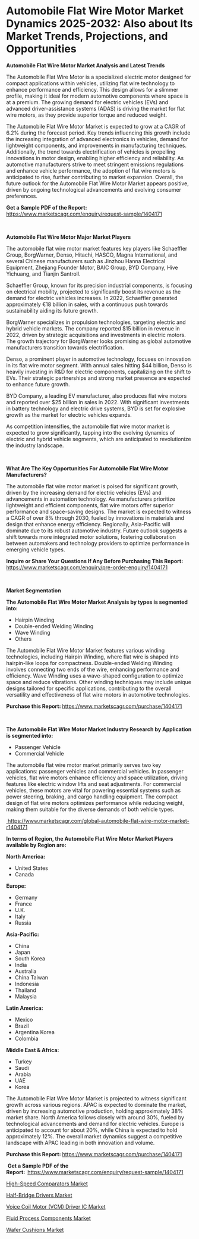 <p><h1>Automobile Flat Wire Motor Market Dynamics 2025-2032: Also about Its Market Trends, Projections, and Opportunities</h1></p><p><strong>Automobile Flat Wire Motor Market Analysis and Latest Trends</strong></p>
<p><p>The Automobile Flat Wire Motor is a specialized electric motor designed for compact applications within vehicles, utilizing flat wire technology to enhance performance and efficiency. This design allows for a slimmer profile, making it ideal for modern automotive components where space is at a premium. The growing demand for electric vehicles (EVs) and advanced driver-assistance systems (ADAS) is driving the market for flat wire motors, as they provide superior torque and reduced weight.</p><p>The Automobile Flat Wire Motor Market is expected to grow at a CAGR of 6.2% during the forecast period. Key trends influencing this growth include the increasing integration of advanced electronics in vehicles, demand for lightweight components, and improvements in manufacturing techniques. Additionally, the trend towards electrification of vehicles is propelling innovations in motor design, enabling higher efficiency and reliability. As automotive manufacturers strive to meet stringent emissions regulations and enhance vehicle performance, the adoption of flat wire motors is anticipated to rise, further contributing to market expansion. Overall, the future outlook for the Automobile Flat Wire Motor Market appears positive, driven by ongoing technological advancements and evolving consumer preferences.</p></p>
<p><strong>Get a Sample PDF of the Report:&nbsp;</strong> <a href="https://www.marketscagr.com/enquiry/request-sample/1404171?utm_campaign=2010&utm_medium=2&utm_source=Github&utm_content=ia&utm_term=28032025&utm_id=automobile-flat-wire-motor">https://www.marketscagr.com/enquiry/request-sample/1404171</a></p>
<p>&nbsp;</p>
<p><strong>Automobile Flat Wire Motor Major Market Players</strong></p>
<p><p>The automobile flat wire motor market features key players like Schaeffler Group, BorgWarner, Denso, Hitachi, HASCO, Magna International, and several Chinese manufacturers such as Jinzhou Hanna Electrical Equipment, Zhejiang Founder Motor, BAIC Group, BYD Company, Hive Yichuang, and Tianjin Santroll. </p><p>Schaeffler Group, known for its precision industrial components, is focusing on electrical mobility, projected to significantly boost its revenue as the demand for electric vehicles increases. In 2022, Schaeffler generated approximately €18 billion in sales, with a continuous push towards sustainability aiding its future growth.</p><p>BorgWarner specializes in propulsion technologies, targeting electric and hybrid vehicle markets. The company reported $15 billion in revenue in 2022, driven by strategic acquisitions and investments in electric motors. The growth trajectory for BorgWarner looks promising as global automotive manufacturers transition towards electrification.</p><p>Denso, a prominent player in automotive technology, focuses on innovation in its flat wire motor segment. With annual sales hitting $44 billion, Denso is heavily investing in R&D for electric components, capitalizing on the shift to EVs. Their strategic partnerships and strong market presence are expected to enhance future growth.</p><p>BYD Company, a leading EV manufacturer, also produces flat wire motors and reported over $25 billion in sales in 2022. With significant investments in battery technology and electric drive systems, BYD is set for explosive growth as the market for electric vehicles expands.</p><p>As competition intensifies, the automobile flat wire motor market is expected to grow significantly, tapping into the evolving dynamics of electric and hybrid vehicle segments, which are anticipated to revolutionize the industry landscape.</p></p>
<p>&nbsp;</p>
<p><strong>What Are The Key Opportunities For Automobile Flat Wire Motor Manufacturers?</strong></p>
<p><p>The automobile flat wire motor market is poised for significant growth, driven by the increasing demand for electric vehicles (EVs) and advancements in automation technology. As manufacturers prioritize lightweight and efficient components, flat wire motors offer superior performance and space-saving designs. The market is expected to witness a CAGR of over 8% through 2030, fueled by innovations in materials and design that enhance energy efficiency. Regionally, Asia-Pacific will dominate due to its robust automotive industry. Future outlook suggests a shift towards more integrated motor solutions, fostering collaboration between automakers and technology providers to optimize performance in emerging vehicle types.</p></p>
<p><strong>Inquire or Share Your Questions If Any Before Purchasing This Report:</strong> <a href="https://www.marketscagr.com/enquiry/pre-order-enquiry/1404171?utm_campaign=2010&utm_medium=2&utm_source=Github&utm_content=ia&utm_term=28032025&utm_id=automobile-flat-wire-motor">https://www.marketscagr.com/enquiry/pre-order-enquiry/1404171</a></p>
<p>&nbsp;</p>
<p><strong>Market Segmentation</strong></p>
<p><strong>The Automobile Flat Wire Motor Market Analysis by types is segmented into:</strong></p>
<p><ul><li>Hairpin Winding</li><li>Double-ended Welding Winding</li><li>Wave Winding</li><li>Others</li></ul></p>
<p><p>The Automobile Flat Wire Motor Market features various winding technologies, including Hairpin Winding, where flat wire is shaped into hairpin-like loops for compactness. Double-ended Welding Winding involves connecting two ends of the wire, enhancing performance and efficiency. Wave Winding uses a wave-shaped configuration to optimize space and reduce vibrations. Other winding techniques may include unique designs tailored for specific applications, contributing to the overall versatility and effectiveness of flat wire motors in automotive technologies.</p></p>
<p><strong>Purchase this Report:&nbsp;</strong><a href="https://www.marketscagr.com/purchase/1404171?utm_campaign=2010&utm_medium=2&utm_source=Github&utm_content=ia&utm_term=28032025&utm_id=automobile-flat-wire-motor">https://www.marketscagr.com/purchase/1404171</a></p>
<p>&nbsp;</p>
<p><strong>The Automobile Flat Wire Motor Market Industry Research by Application is segmented into:</strong></p>
<p><ul><li>Passenger Vehicle</li><li>Commercial Vehicle</li></ul></p>
<p><p>The automobile flat wire motor market primarily serves two key applications: passenger vehicles and commercial vehicles. In passenger vehicles, flat wire motors enhance efficiency and space utilization, driving features like electric window lifts and seat adjustments. For commercial vehicles, these motors are vital for powering essential systems such as power steering, braking, and cargo handling equipment. The compact design of flat wire motors optimizes performance while reducing weight, making them suitable for the diverse demands of both vehicle types.</p></p>
<p><a href="https://www.marketscagr.com/global-automobile-flat-wire-motor-market-r1404171?utm_campaign=2010&utm_medium=2&utm_source=Github&utm_content=ia&utm_term=28032025&utm_id=automobile-flat-wire-motor">&nbsp;https://www.marketscagr.com/global-automobile-flat-wire-motor-market-r1404171</a></p>
<p><strong>In terms of Region, the Automobile Flat Wire Motor Market Players available by Region are:</strong></p>
<p>
    <p> <strong> North America: </strong>
        <ul>
            <li>United States</li>
            <li>Canada</li>
        </ul>
        </p> 
    <p> <strong> Europe: </strong>
        <ul>
            <li>Germany</li>
            <li>France</li>
            <li>U.K.</li>
            <li>Italy</li>
            <li>Russia</li>
        </ul>
        </p> 
    <p> <strong> Asia-Pacific: </strong>
        <ul>
            <li>China</li>
            <li>Japan</li>
            <li>South Korea</li>
            <li>India</li>
            <li>Australia</li>
            <li>China Taiwan</li>
            <li>Indonesia</li>
            <li>Thailand</li>
            <li>Malaysia</li>
        </ul>
        </p> 
    <p> <strong> Latin America: </strong>
        <ul>
            <li>Mexico</li>
            <li>Brazil</li>
            <li>Argentina Korea</li>
            <li>Colombia</li>
        </ul>
        </p> 
    <p> <strong> Middle East & Africa: </strong>
        <ul>
            <li>Turkey</li>
            <li>Saudi</li>
            <li>Arabia</li>
            <li>UAE</li>
            <li>Korea</li>
        </ul>
    </p>
    </p>
<p><p>The Automobile Flat Wire Motor Market is projected to witness significant growth across various regions. APAC is expected to dominate the market, driven by increasing automotive production, holding approximately 38% market share. North America follows closely with around 30%, fueled by technological advancements and demand for electric vehicles. Europe is anticipated to account for about 20%, while China is expected to hold approximately 12%. The overall market dynamics suggest a competitive landscape with APAC leading in both innovation and volume.</p></p>
<p><strong>Purchase this Report: </strong><a href="https://www.marketscagr.com/purchase/1404171?utm_campaign=2010&utm_medium=2&utm_source=Github&utm_content=ia&utm_term=28032025&utm_id=automobile-flat-wire-motor">https://www.marketscagr.com/purchase/1404171</a></p>
<p>&nbsp;<strong>Get a Sample PDF of the Report:&nbsp;&nbsp;</strong><a href="https://www.marketscagr.com/enquiry/request-sample/1404171?utm_campaign=2010&utm_medium=2&utm_source=Github&utm_content=ia&utm_term=28032025&utm_id=automobile-flat-wire-motor">https://www.marketscagr.com/enquiry/request-sample/1404171</a></p>
<p><strong></strong></p>
<p><p><a href="https://github.com/diosohusch6x/Market-Research-Report-List-1/blob/main/high-speed-comparators-market.md?utm_campaign=2010&utm_medium=2&utm_source=Github&utm_content=ia&utm_term=28032025&utm_id=automobile-flat-wire-motor">High-Speed Comparators Market</a></p><p><a href="https://github.com/mahnoor2003/Market-Research-Report-List-7/blob/main/half-bridge-drivers-market.md?utm_campaign=2010&utm_medium=2&utm_source=Github&utm_content=ia&utm_term=28032025&utm_id=automobile-flat-wire-motor">Half-Bridge Drivers Market</a></p><p><a href="https://github.com/BryceTownsendr/Market-Research-Report-List-7/blob/main/voice-coil-motor-vcm-driver-ic-market.md?utm_campaign=2010&utm_medium=2&utm_source=Github&utm_content=ia&utm_term=28032025&utm_id=automobile-flat-wire-motor">Voice Coil Motor (VCM) Driver IC Market</a></p><p><a href="https://github.com/camacrokesw2/Market-Research-Report-List-1/blob/main/fluid-process-components-market.md?utm_campaign=2010&utm_medium=2&utm_source=Github&utm_content=ia&utm_term=28032025&utm_id=automobile-flat-wire-motor">Fluid Process Components Market</a></p><p><a href="https://github.com/beberjuban9a/Market-Research-Report-List-1/blob/main/wafer-cushions-market.md?utm_campaign=2010&utm_medium=2&utm_source=Github&utm_content=ia&utm_term=28032025&utm_id=automobile-flat-wire-motor">Wafer Cushions Market</a></p></p>